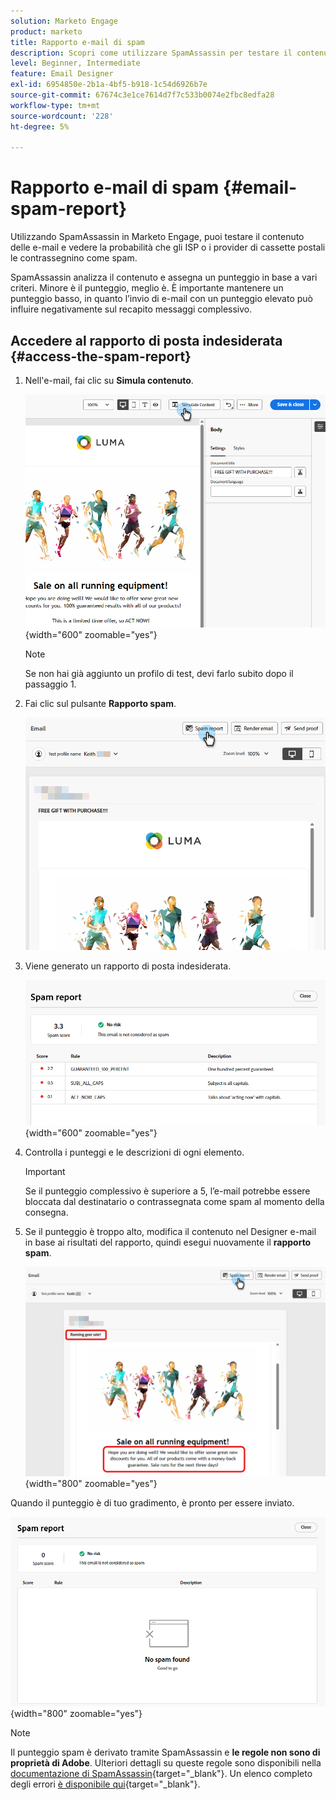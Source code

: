```yaml
---
solution: Marketo Engage
product: marketo
title: Rapporto e-mail di spam
description: Scopri come utilizzare SpamAssassin per testare il contenuto delle e-mail e vedere la probabilità che venga contrassegnato come spam.
level: Beginner, Intermediate
feature: Email Designer
exl-id: 6954850e-2b1a-4bf5-b918-1c54d6926b7e
source-git-commit: 67674c3e1ce7614d7f7c533b0074e2fbc8edfa28
workflow-type: tm+mt
source-wordcount: '228'
ht-degree: 5%

---
```


# Rapporto e-mail di spam {#email-spam-report}

Utilizzando SpamAssassin in Marketo Engage, puoi testare il contenuto delle e-mail e vedere la probabilità che gli ISP o i provider di cassette postali le contrassegnino come spam.

SpamAssassin analizza il contenuto e assegna un punteggio in base a vari criteri. Minore è il punteggio, meglio è. È importante mantenere un punteggio basso, in quanto l’invio di e-mail con un punteggio elevato può influire negativamente sul recapito messaggi complessivo.

## Accedere al rapporto di posta indesiderata {#access-the-spam-report}

1. Nell&#39;e-mail, fai clic su **Simula contenuto**.

   ![](assets/email-spam-report-1.png){width="600" zoomable="yes"}

   >[!NOTE]
   >
   >Se non hai già aggiunto un profilo di test, devi farlo subito dopo il passaggio 1.

1. Fai clic sul pulsante **Rapporto spam**.

   ![](assets/email-spam-report-2.png)

1. Viene generato un rapporto di posta indesiderata.

   ![](assets/email-spam-report-3.png){width="600" zoomable="yes"}

1. Controlla i punteggi e le descrizioni di ogni elemento.

   >[!IMPORTANT]
   >
   >Se il punteggio complessivo è superiore a 5, l’e-mail potrebbe essere bloccata dal destinatario o contrassegnata come spam al momento della consegna.

1. Se il punteggio è troppo alto, modifica il contenuto nel Designer e-mail in base ai risultati del rapporto, quindi esegui nuovamente il **rapporto spam**.

   ![](assets/email-spam-report-4.png){width="800" zoomable="yes"}

Quando il punteggio è di tuo gradimento, è pronto per essere inviato.

![](assets/email-spam-report-5.png){width="800" zoomable="yes"}

>[!NOTE]
>
>Il punteggio spam è derivato tramite SpamAssassin e **le regole non sono di proprietà di Adobe**. Ulteriori dettagli su queste regole sono disponibili nella [documentazione di SpamAssassin](https://spamassassin.apache.org/#_blank){target="_blank"}. Un elenco completo degli errori [è disponibile qui](https://spamassassin.apache.org/old/tests_3_0_x.html){target="_blank"}.
